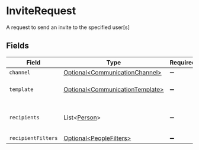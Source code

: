 # InviteRequest

A request to send an invite to the specified user[s]


## Fields

| Field                                                                                | Type                                                                                 | Required                                                                             | Description                                                                          |
| ------------------------------------------------------------------------------------ | ------------------------------------------------------------------------------------ | ------------------------------------------------------------------------------------ | ------------------------------------------------------------------------------------ |
| `channel`                                                                            | [Optional\<CommunicationChannel>](../../models/components/CommunicationChannel.md)   | :heavy_minus_sign:                                                                   | N/A                                                                                  |
| `template`                                                                           | [Optional\<CommunicationTemplate>](../../models/components/CommunicationTemplate.md) | :heavy_minus_sign:                                                                   | The type of email to send                                                            |
| `recipients`                                                                         | List\<[Person](../../models/components/Person.md)>                                   | :heavy_minus_sign:                                                                   | The people who should receive this invite                                            |
| `recipientFilters`                                                                   | [Optional\<PeopleFilters>](../../models/components/PeopleFilters.md)                 | :heavy_minus_sign:                                                                   | N/A                                                                                  |